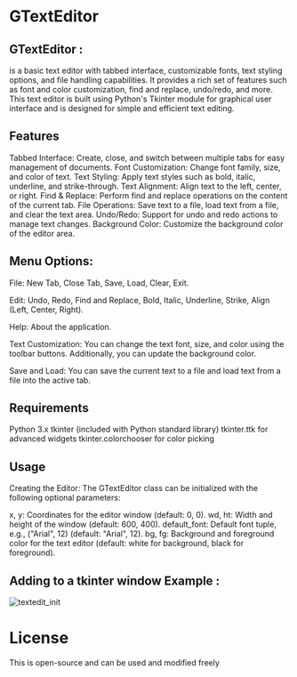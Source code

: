 # GTextEditor

## GTextEditor :
is a basic text editor with tabbed interface, customizable fonts, text styling options, and file handling capabilities. It provides a rich set of features such as font and color customization, find and replace, undo/redo, and more. This text editor is built using Python's Tkinter module for graphical user interface and is designed for simple and efficient text editing.

## Features
Tabbed Interface: Create, close, and switch between multiple tabs for easy management of documents.
Font Customization: Change font family, size, and color of text.
Text Styling: Apply text styles such as bold, italic, underline, and strike-through.
Text Alignment: Align text to the left, center, or right.
Find & Replace: Perform find and replace operations on the content of the current tab.
File Operations: Save text to a file, load text from a file, and clear the text area.
Undo/Redo: Support for undo and redo actions to manage text changes.
Background Color: Customize the background color of the editor area.

## Menu Options:
File: New Tab, Close Tab, Save, Load, Clear, Exit.

Edit: Undo, Redo, Find and Replace, Bold, Italic, Underline, Strike, Align (Left, Center, Right).

Help: About the application.

Text Customization: You can change the text font, size, and color using the toolbar buttons. Additionally, you can update the background color.

Save and Load: You can save the current text to a file and load text from a file into the active tab.



## Requirements
Python 3.x
tkinter (included with Python standard library)
tkinter.ttk for advanced widgets
tkinter.colorchooser for color picking

## Usage
Creating the Editor: The GTextEditor class can be initialized with the following optional parameters:

x, y: Coordinates for the editor window (default: 0, 0).
wd, ht: Width and height of the window (default: 600, 400).
default_font: Default font tuple, e.g., ("Arial", 12) (default: "Arial", 12).
bg, fg: Background and foreground color for the text editor (default: white for background, black for foreground). 


## Adding to a tkinter window Example : 
![textedit_init](https://github.com/user-attachments/assets/3feac7c9-9434-4e37-b3b7-2d36bd6cd942) 



# License 
This is open-source and can be used and modified freely







